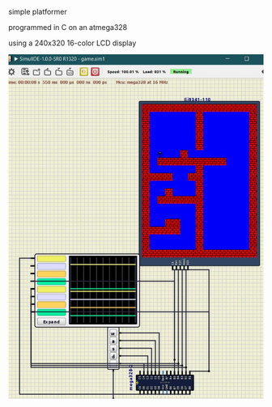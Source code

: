 simple platformer

programmed in C on an atmega328

using a 240x320 16-color LCD display

![image](https://raw.githubusercontent.com/Nr5/atmega328_platformer/main/atmega_328_platformer.JPG)
